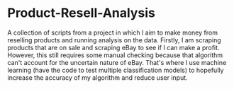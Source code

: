 # Product-Resell-Analysis
A collection of scripts from a project in which I aim to make money from reselling products and running analysis on the data. Firstly, I am scraping products that are on sale and scraping eBay to see if I can make a profit. However, this still requires some manual checking because that algorithm can't account for the uncertain nature of eBay. That's where I use machine learning (have the code to test multiple classification models) to hopefully increase the accuracy of my algorithm and reduce user input.
